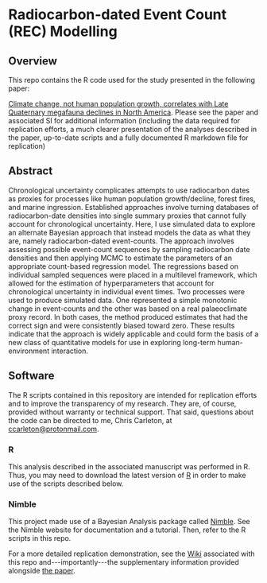 # Radiocarbon-dated Event Count (REC) Modelling
## Overview
This repo contains the R code used for the study presented in the following paper:

[Climate change, not human population growth, correlates with Late Quaternary megafauna declines in North America](https://www.nature.com/articles/s41467-021-21201-8). Please see the paper and associated SI for additional information (including the data required for replication efforts, a much clearer presentation of the analyses described in the paper, up-to-date scripts and a fully documented R markdown file for replication)

## Abstract
Chronological uncertainty complicates attempts to use radiocarbon dates as proxies for processes like human population growth/decline, forest fires, and marine ingression. Established approaches involve turning databases of radiocarbon-date densities into single summary proxies that cannot fully account for chronological uncertainty. Here, I use simulated data to explore an alternate Bayesian approach that instead models the data as what they are, namely radiocarbon-dated event-counts. The approach involves assessing possible event-count sequences by sampling radiocarbon date densities and then applying MCMC to estimate the parameters of an appropriate count-based regression model. The regressions based on individual sampled sequences were placed in a multilevel framework, which allowed for the estimation of hyperparameters that account for chronological uncertainty in individual event times. Two processes were used to produce simulated data. One represented a simple monotonic change in event-counts and the other was based on a real palaeoclimate proxy record. In both cases, the method produced estimates that had the correct sign and were consistently biased toward zero. These results indicate that the approach is widely applicable and could form the basis of a new class of quantitative models for use in exploring long-term human-environment interaction.

## Software
The R scripts contained in this repository are intended for replication efforts and to improve the transparency of my research. They are, of course, provided without warranty or technical support. That said, questions about the code can be directed to me, Chris Carleton, at ccarleton@protonmail.com.

### R
This analysis described in the associated manuscript was performed in R. Thus, you may need to download the latest version of [R](https://www.r-project.org/) in order to make use of the scripts described below.

### Nimble
This project made use of a Bayesian Analysis package called [Nimble](https://r-nimble.org/). See the Nimble website for documentation and a tutorial. Then, refer to the R scripts in this repo.

For a more detailed replication demonstration, see the [Wiki](https://github.com/wccarleton/megafauna-na/wiki) associated with this repo and---importantly---the supplementary information provided alongside [the paper](https://www.nature.com/articles/s41467-021-21201-8).
